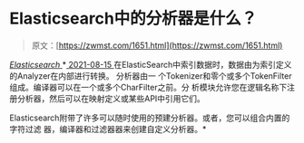 <!--yml
category: 未分类
date: 0001-01-01 00:00:00
-->

# Elasticsearch中的分析器是什么？

> 原文：[https://zwmst.com/1651.html](https://zwmst.com/1651.html)

   [ *Elasticsearch* ](https://zwmst.com/elasticsearch)*[ <time datetime="2021-08-15T16:01:47+08:00"> 2021-08-15 </time> ](https://zwmst.com/1651.html)  在ElasticSearch中索引数据时，数据由为索引定义的Analyzer在内部进行转换。 分析器由一 个Tokenizer和零个或多个TokenFilter组成。编译器可以在一个或多个CharFilter之前。分 析模块允许您在逻辑名称下注册分析器，然后可以在映射定义或某些API中引用它们。

Elasticsearch附带了许多可以随时使用的预建分析器。或者，您可以组合内置的字符过滤 器，编译器和过滤器器来创建自定义分析器。*